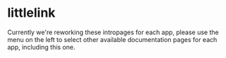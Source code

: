 # littlelink

Currently we're reworking these intropages for each app, please use the menu on the left to select other available documentation pages for each app, including this one.
